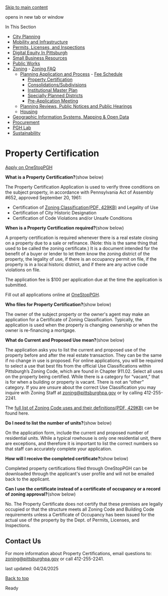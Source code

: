 [Skip to main content](https://www.pittsburghpa.gov/Business-Development/Zoning/Planning-Application-and-Process/Property-Certification#main-content)

opens in new tab or window

In This Section

- [City Planning](https://www.pittsburghpa.gov/Business-Development/City-Planning)
- [Mobility and Infrastructure](https://www.pittsburghpa.gov/Business-Development/Mobility-and-Infrastructure)
- [Permits, Licenses, and Inspections](https://www.pittsburghpa.gov/Business-Development/Permits-Licenses-and-Inspections)
- [Digital Equity In Pittsburgh](https://www.pittsburghpa.gov/Business-Development/Digital-Equity-In-Pittsburgh)
- [Small Business Resources](https://www.pittsburghpa.gov/Business-Development/Small-Business-Resources)
- [Public Works](https://www.pittsburghpa.gov/Business-Development/Public-Works)
- [Zoning](https://www.pittsburghpa.gov/Business-Development/Zoning)  - [Zoning FAQ](https://www.pittsburghpa.gov/Business-Development/Zoning/Zoning-FAQ)
  - [Planning Application and Process](https://www.pittsburghpa.gov/Business-Development/Zoning/Planning-Application-and-Process)    - [Fee Schedule](https://www.pittsburghpa.gov/Business-Development/Zoning/Planning-Application-and-Process/Fee-Schedule)
    - [Property Certification](https://www.pittsburghpa.gov/Business-Development/Zoning/Planning-Application-and-Process/Property-Certification)
    - [Consolidations/Subdivisions](https://www.pittsburghpa.gov/Business-Development/Zoning/Planning-Application-and-Process/ConsolidationsSubdivisions)
    - [Institutional Master Plan](https://www.pittsburghpa.gov/Business-Development/Zoning/Planning-Application-and-Process/Institutional-Master-Plan)
    - [Specially Planned Districts](https://www.pittsburghpa.gov/Business-Development/Zoning/Planning-Application-and-Process/Specially-Planned-Districts)
    - [Pre-Application Meeting](https://www.pittsburghpa.gov/Business-Development/Zoning/Planning-Application-and-Process/Pre-Application-Meeting)
  - [Planning Reviews, Public Notices and Public Hearings](https://www.pittsburghpa.gov/Business-Development/Zoning/Plan-Reviews-and-Notices)
  - [Housing](https://www.pittsburghpa.gov/Business-Development/Zoning/Housing)
- [Geographic Information Systems, Mapping & Open Data](https://www.pittsburghpa.gov/Business-Development/Geographic-Information-Systems-Mapping-Open-Data)
- [Procurement](https://www.pittsburghpa.gov/Business-Development/Procurement)
- [PGH Lab](https://www.pittsburghpa.gov/Business-Development/PGH-Lab)
- [Sustainability](https://www.pittsburghpa.gov/Business-Development/Sustainability)

# Property Certification

[Apply on OneStopPGH](https://onestoppgh.pittsburghpa.gov/pghprod/pub/lms/Login.aspx)

**What is a Property Certification?**(show below)

The Property Certification Application is used to verify three conditions on the subject property, in accordance with Pennsylvania Act of Assembly #652, approved September 20, 1961:

- Certification of [Zoning Classification(PDF, 429KB)](https://www.pittsburghpa.gov/files/assets/city/v/1/dcp/documents/5990_zoning_code_use_classifications_handout.pdf) and Legality of Use
- Certification of City Historic Designation
- Certification of Code Violations and/or Unsafe Conditions

**When is a Property Certification required?**(show below)

A property certification is required whenever there is a real estate closing on a property due to a sale or refinance. (Note: this is the same thing that used to be called the zoning certificate.) It is a document intended for the benefit of a buyer or lender to let them know the zoning district of the property, the legality of use, if there is an occupancy permit on file, if the property is in a local historic district, and if there are any active code violations on file.

The application fee is $100 per application due at the time the application is submitted.

Fill out all applications online at [OneStopPGH](https://www.pittsburghpa.gov/Business-Development/Permits-Licenses-and-Inspections/OneStopPGH).

**Who files for Property Certification?**(show below)

The owner of the subject property or the owner's agent may make an application for a Certificate of Zoning Classification. Typically, the application is used when the property is changing ownership or when the owner is re-financing a mortgage.

**What do Current and Proposed Use mean?**(show below)

The application asks you to list the current and proposed use of the property before and after the real estate transaction. They can be the same if no change in use is proposed. For online applications, you will be required to select a use that best fits from the official Use Classifications within Pittsburgh’s Zoning Code, which are found in Chapter 911.02. Select all uses on the property being certified. While there is a category for “vacant,” that is for when a building or property is vacant. There is not an “other” category. If you are unsure about the correct Use Classification you may inquire with Zoning Staff at [zoning@pittsburghpa.gov](mailto:zoning@pittsburghpa.gov) or by calling 412-255-2241.

The [full list of Zoning Code uses and their definitions(PDF, 429KB)](https://www.pittsburghpa.gov/files/assets/city/v/1/dcp/documents/5990_zoning_code_use_classifications_handout.pdf) can be found here.

**Do I need to list the number of units?**(show below)

On the application form, include the current and proposed number of residential units. While a typical rowhouse is only one residential unit, there are exceptions, and therefore it is important to list the correct numbers so that staff can accurately complete your application.

**How will I receive the completed certificate?**(show below)

Completed property certifications filed through OneStopPGH can be downloaded through the applicant's user profile and will not be emailed back to the applicant.

**Can I use the certificate instead of a certificate of occupancy or a record of zoning approval?**(show below)

No. The Property Certificate does not certify that these premises are legally occupied or that the structure meets all Zoning Code and Building Code requirements unless a Certificate of Occupancy has been issued for the actual use of the property by the Dept. of Permits, Licenses, and Inspections.

## Contact Us

For more information about Property Certifications, email questions to: [zoning@pittsburghpa.gov](mailto:zoning@pittsburghpa.gov) or call 412-255-2241.

last updated: 04/24/2025

[Back to top](https://www.pittsburghpa.gov/Business-Development/Zoning/Planning-Application-and-Process/Property-Certification#body-top)

Ready
